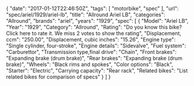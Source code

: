 {
    "date": "2017-01-12T22:46:50Z",
    "tags": [
        "motorbike",
        "spec"
    ],
    "url": "spec\/ariel\/1929\/ariel-lb",
    "title": "Allround Ariel LB",
    "categories": "Allround",
    "brands": "ariel",
    "years": "1929",
    "spec": [
        {
            "Model": "Ariel LB",
            "Year": "1929",
            "Category": "Allround",
            "Rating": "Do you know this bike?Click here to rate it. We miss 2 votes to show the rating",
            "Displacement, ccm": "250.00",
            "Displacement, cubic inches": "15.26",
            "Engine type": "Single cylinder, four-stroke",
            "Engine details": "Sidevalve",
            "Fuel system": "Carburettor",
            "Transmission type,final drive": "Chain",
            "Front brakes": "Expanding brake (drum brake)",
            "Rear brakes": "Expanding brake (drum brake)",
            "Wheels": "Black rims and spokes",
            "Color options": "Black",
            "Starter": "Electric",
            "Carrying capacity": "Rear rack",
            "Related bikes": "List related bikes for comparison of specs"
        }
    ]
}